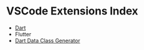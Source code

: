 # VSCode Extensions Index

- [Dart](dart-extension-in-five-pages.md)
- Flutter
- [Dart Data Class Generator](dart-data-class-generator-extension-in-five-pages.md)
  